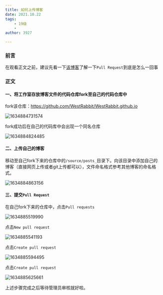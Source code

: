 ```yaml
---
title: 如何上传博客
date: 2021.10.22
tags: 
    - 19级
    - 
author: 3927

---
```


### 前言

在观看正文之前，建议先看一下[该博客](https://juejin.cn/post/6844903821521469448)了解一下`Pull Request`到底是怎么一回事

### 正文

#### 一、将工作室存放博客文件的代码仓库fork至自己的代码仓库中

fork该仓库：https://github.com/WestRabbit/WestRabbit.github.io

![1634884731574](G:\w2online\2021工作材料\内部技术建设\每月博客\1634884731574.png)

fork成功后在自己的代码库中会出现一个同名仓库

![1634884824485](G:\w2online\2021工作材料\内部技术建设\每月博客\1634884824485.png)

#### 二、上传自己的博客

移动至自己fork下来的仓库中的`/source/posts_`目录下。向该目录中添加自己的博客（直接网页上传或者git上传都可以），文件命名格式参考其他博客的命名格式。

![1634884863156](G:\w2online\2021工作材料\内部技术建设\每月博客\1634884863156.png)

#### 三、提交`Pull Request`

在自己fork下来的仓库中，点击`Pull requests`

![1634885519990](G:\w2online\2021工作材料\内部技术建设\每月博客\1634885519990.png)

点击`New pull request`

![1634885541193](G:\w2online\2021工作材料\内部技术建设\每月博客\1634885541193.png)

点击`Create pull request`

![1634885594495](G:\w2online\2021工作材料\内部技术建设\每月博客\1634885594495.png)

点击`Create pull request`

![1634885625661](G:\w2online\2021工作材料\内部技术建设\每月博客\1634885625661.png)

上述步骤完成之后等待管理员审核就好啦。